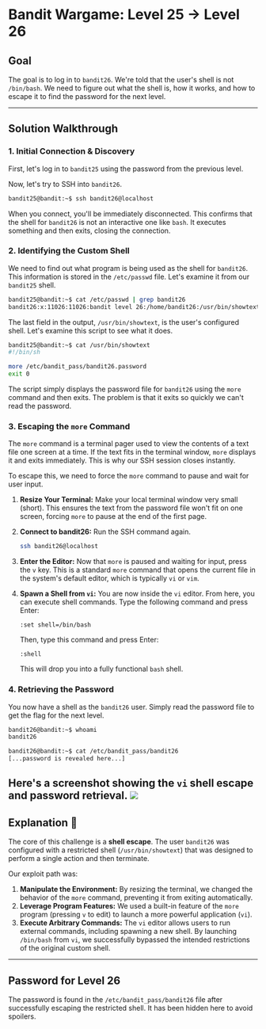# Bandit Wargame: Level 25 → Level 26

## Goal

The goal is to log in to `bandit26`. We're told that the user's shell is not `/bin/bash`. We need to figure out what the shell is, how it works, and how to escape it to find the password for the next level.

-----

## Solution Walkthrough

### 1\. Initial Connection & Discovery

First, let's log in to `bandit25` using the password from the previous level.

Now, let's try to SSH into `bandit26`.

```bash
bandit25@bandit:~$ ssh bandit26@localhost
```

When you connect, you'll be immediately disconnected. This confirms that the shell for `bandit26` is not an interactive one like `bash`. It executes something and then exits, closing the connection.

### 2\. Identifying the Custom Shell

We need to find out what program is being used as the shell for `bandit26`. This information is stored in the `/etc/passwd` file. Let's examine it from our `bandit25` shell.

```bash
bandit25@bandit:~$ cat /etc/passwd | grep bandit26
bandit26:x:11026:11026:bandit level 26:/home/bandit26:/usr/bin/showtext
```

The last field in the output, `/usr/bin/showtext`, is the user's configured shell. Let's examine this script to see what it does.

```bash
bandit25@bandit:~$ cat /usr/bin/showtext
#!/bin/sh

more /etc/bandit_pass/bandit26.password
exit 0
```

The script simply displays the password file for `bandit26` using the `more` command and then exits. The problem is that it exits so quickly we can't read the password.

### 3\. Escaping the `more` Command

The `more` command is a terminal pager used to view the contents of a text file one screen at a time. If the text fits in the terminal window, `more` displays it and exits immediately. This is why our SSH session closes instantly.

To escape this, we need to force the `more` command to pause and wait for user input.

1.  **Resize Your Terminal:** Make your local terminal window very small (short). This ensures the text from the password file won't fit on one screen, forcing `more` to pause at the end of the first page.

2.  **Connect to bandit26:** Run the SSH command again.

    ```bash
    ssh bandit26@localhost
    ```

3.  **Enter the Editor:** Now that `more` is paused and waiting for input, press the `v` key. This is a standard `more` command that opens the current file in the system's default editor, which is typically `vi` or `vim`.

4.  **Spawn a Shell from `vi`:** You are now inside the `vi` editor. From here, you can execute shell commands. Type the following command and press Enter:

    ```vim
    :set shell=/bin/bash
    ```

    Then, type this command and press Enter:

    ```vim
    :shell
    ```

    This will drop you into a fully functional `bash` shell.

### 4\. Retrieving the Password

You now have a shell as the `bandit26` user. Simply read the password file to get the flag for the next level.

```bash
bandit26@bandit:~$ whoami
bandit26

bandit26@bandit:~$ cat /etc/bandit_pass/bandit26
[...password is revealed here...]
```

Here's a screenshot showing the `vi` shell escape and password retrieval.
![](screeenshots/comm.png)
-----

## Explanation 🧐

The core of this challenge is a **shell escape**. The user `bandit26` was configured with a restricted shell (`/usr/bin/showtext`) that was designed to perform a single action and then terminate.

Our exploit path was:

1.  **Manipulate the Environment:** By resizing the terminal, we changed the behavior of the `more` command, preventing it from exiting automatically.
2.  **Leverage Program Features:** We used a built-in feature of the `more` program (pressing `v` to edit) to launch a more powerful application (`vi`).
3.  **Execute Arbitrary Commands:** The `vi` editor allows users to run external commands, including spawning a new shell. By launching `/bin/bash` from `vi`, we successfully bypassed the intended restrictions of the original custom shell.

-----

## Password for Level 26

The password is found in the `/etc/bandit_pass/bandit26` file after successfully escaping the restricted shell. It has been hidden here to avoid spoilers.
